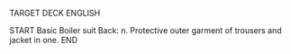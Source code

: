 TARGET DECK
ENGLISH

START
Basic
Boiler suit
Back: n. Protective outer garment of trousers and jacket in one.
END
